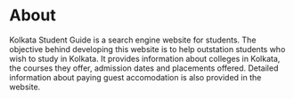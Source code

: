 # About
Kolkata Student Guide is a search engine website for students. The objective behind developing this website is to help outstation students who wish to study in Kolkata. It provides information about colleges in Kolkata, the courses they offer, admission dates and placements offered. Detailed information about paying guest accomodation is also provided in the website.